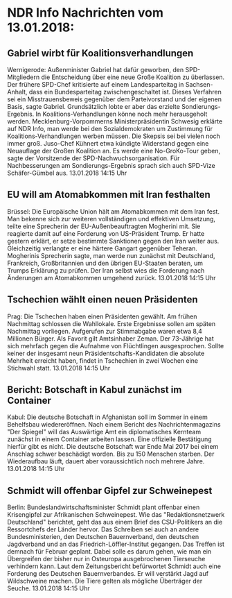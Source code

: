 # NDR Info Nachrichten vom 13.01.2018:


## Gabriel wirbt für Koalitionsverhandlungen
Wernigerode:   Außenminister Gabriel hat dafür geworben, den SPD-Mitgliedern die Entscheidung über eine neue Große Koalition zu überlassen. Der frühere SPD-Chef kritisierte auf einem Landesparteitag in Sachsen-Anhalt, dass ein Bundesparteitag zwischengeschaltet ist. Dieses Verfahren sei ein Misstrauensbeweis gegenüber dem Parteivorstand und der eigenen Basis, sagte Gabriel. Grundsätzlich lobte er aber das erzielte Sondierungs-Ergebnis. In Koalitions-Verhandlungen könne noch mehr herausgeholt werden. Mecklenburg-Vorpommerns Ministerpräsidentin Schwesig erklärte auf NDR Info, man werde bei den Sozialdemokraten um Zustimmung für Koalitions-Verhandlungen werben müssen. Die Skepsis sei bei vielen noch immer groß. Juso-Chef Kühnert etwa kündigte Widerstand gegen eine Neuauflage der Großen Koalition an. Es werde eine No-GroKo-Tour geben, sagte der Vorsitzende der SPD-Nachwuchsorganisation. Für Nachbesserungen am Sondierungs-Ergebnis sprach sich auch SPD-Vize Schäfer-Gümbel aus. 13.01.2018 14:15 Uhr 

## EU will am Atomabkommen mit Iran festhalten
Brüssel:         Die Europäische Union hält am Atomabkommen mit dem Iran fest. Man bekenne sich zur weiteren vollständigen und effektiven Umsetzung, teilte eine Sprecherin der EU-Außenbeauftragten Mogherini mit. Sie reagierte damit auf eine Forderung von US-Präsident Trump. Er hatte gestern erklärt, er setze bestimmte Sanktionen gegen den Iran weiter aus. Gleichzeitig verlangte er eine härtere Gangart gegenüber Teheran. Mogherinis Sprecherin sagte, man werde nun zunächst mit Deutschland, Frankreich, Großbritannien und den übrigen EU-Staaten beraten, um Trumps Erklärung zu prüfen. Der Iran selbst wies die Forderung nach Änderungen am Atomabkommen umgehend zurück. 13.01.2018 14:15 Uhr 

## Tschechien wählt einen neuen Präsidenten
Prag: Die Tschechen haben einen Präsidenten gewählt. Am frühen Nachmittag schlossen die Wahllokale. Erste Ergebnisse sollen am späten Nachmittag vorliegen. Aufgerufen zur Stimmabgabe waren etwa 8,4 Millionen Bürger. Als Favorit gilt Amtsinhaber Zeman. Der 73-Jährige hat sich mehrfach gegen die Aufnahme von Flüchtlingen ausgesprochen. Sollte keiner der insgesamt neun Präsidentschafts-Kandidaten die absolute Mehrheit erreicht haben, findet in Tschechien in zwei Wochen eine Stichwahl statt. 13.01.2018 14:15 Uhr 

## Bericht: Botschaft in Kabul zunächst im Container
Kabul: Die deutsche Botschaft in Afghanistan soll im Sommer in einem Behelfsbau wiedereröffnen. Nach einem Bericht des Nachrichtenmagazins "Der Spiegel" will das Auswärtige Amt ein diplomatisches Kernteam zunächst in einem Container arbeiten lassen. Eine offizielle Bestätigung hierfür gibt es nicht. Die deutsche Botschaft war Ende Mai 2017 bei einem Anschlag schwer beschädigt worden. Bis zu 150 Menschen starben. Der Wiederaufbau läuft, dauert aber voraussichtlich noch mehrere Jahre. 13.01.2018 14:15 Uhr 

## Schmidt will offenbar Gipfel zur Schweinepest
Berlin: Bundeslandwirtschaftsminister Schmidt plant offenbar einen Krisengipfel zur Afrikanischen Schweinepest. Wie das "Redaktionsnetzwerk Deutschland" berichtet, geht das aus einem Brief des CSU-Politikers  an die Ressortchefs der Länder hervor. Das Schreiben sei auch an andere Bundesministerien, den Deutschen Bauernverband, den deutschen Jagdverband und an das Friedrich-Löffler-Institut gegangen. Das Treffen ist demnach für Februar geplant. Dabei solle es darum gehen, wie man ein Übergreifen der bisher nur in Osteuropa ausgebrochenen Tierseuche verhindern kann. Laut dem Zeitungsbericht befürwortet Schmidt auch eine Forderung des Deutschen Bauernverbandes. Er will verstärkt Jagd auf Wildschweine machen. Die Tiere gelten als mögliche Überträger der Seuche. 13.01.2018 14:15 Uhr 
